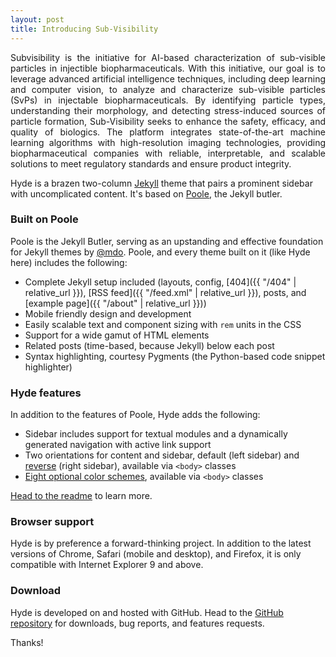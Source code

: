 ```yaml
---
layout: post
title: Introducing Sub-Visibility
---
```


<div align="justify"> 
Subvisibility is the initiative for AI-based characterization of sub-visible particles in injectible biopharmaceuticals. With this initiative, our goal is to leverage advanced artificial intelligence techniques, including deep learning and computer vision, to analyze and characterize sub-visible particles (SvPs) in injectable biopharmaceuticals. By identifying particle types, understanding their morphology, and detecting stress-induced sources of particle formation, Sub-Visibility seeks to enhance the safety, efficacy, and quality of biologics. The platform integrates state-of-the-art machine learning algorithms with high-resolution imaging technologies, providing biopharmaceutical companies with reliable, interpretable, and scalable solutions to meet regulatory standards and ensure product integrity.
</div>

Hyde is a brazen two-column [Jekyll](http://jekyllrb.com) theme that pairs a prominent sidebar with uncomplicated content. It's based on [Poole](http://getpoole.com), the Jekyll butler.

### Built on Poole

Poole is the Jekyll Butler, serving as an upstanding and effective foundation for Jekyll themes by [@mdo](https://twitter.com/mdo). Poole, and every theme built on it (like Hyde here) includes the following:

* Complete Jekyll setup included (layouts, config, [404]({{ "/404" | relative_url }}), [RSS feed]({{ "/feed.xml" | relative_url }}), posts, and [example page]({{ "/about" | relative_url }}))
* Mobile friendly design and development
* Easily scalable text and component sizing with `rem` units in the CSS
* Support for a wide gamut of HTML elements
* Related posts (time-based, because Jekyll) below each post
* Syntax highlighting, courtesy Pygments (the Python-based code snippet highlighter)

### Hyde features

In addition to the features of Poole, Hyde adds the following:

* Sidebar includes support for textual modules and a dynamically generated navigation with active link support
* Two orientations for content and sidebar, default (left sidebar) and [reverse](https://github.com/poole/hyde#reverse-layout) (right sidebar), available via `<body>` classes
* [Eight optional color schemes](https://github.com/poole/hyde#themes), available via `<body>` classes

[Head to the readme](https://github.com/poole/hyde#readme) to learn more.

### Browser support

Hyde is by preference a forward-thinking project. In addition to the latest versions of Chrome, Safari (mobile and desktop), and Firefox, it is only compatible with Internet Explorer 9 and above.

### Download

Hyde is developed on and hosted with GitHub. Head to the <a href="https://github.com/poole/hyde">GitHub repository</a> for downloads, bug reports, and features requests.

Thanks!
